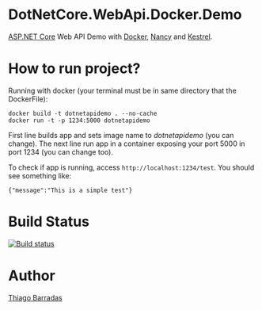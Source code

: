 # DotNetCore.WebApi.Docker.Demo

[ASP.NET Core](https://www.microsoft.com/net/core "ASP.NET Core") Web API Demo with [Docker](https://docs.docker.com/ "Docker"), [Nancy](http://nancyfx.org/ "Nancy") and [Kestrel](https://github.com/aspnet/KestrelHttpServer "Kestrel").

# How to run project? 

Running with docker (your terminal must be in same directory that the DockerFile):

```
docker build -t dotnetapidemo . --no-cache
docker run -t -p 1234:5000 dotnetapidemo
```

First line builds app and sets image name to *dotnetapidemo* (you can change). The next line run app in a container exposing your port 5000 in port 1234 (you can change too).

To check if app is running, access `http://localhost:1234/test`. You should see something like:

```
{"message":"This is a simple test"}
```

# Build Status

[![Build status](https://ci.appveyor.com/api/projects/status/4wrul3qj9iyv0pwh?svg=true)](https://ci.appveyor.com/project/ThiagoBarradas/dotnetcore-webapi-docker-demo)

# Author

[Thiago Barradas](https://www.linkedin.com/in/thiagobarradas "Linkedin")
